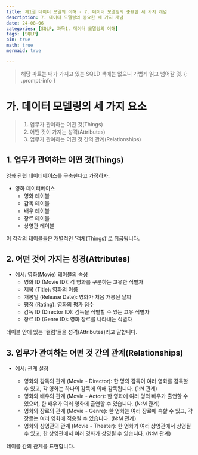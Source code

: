 ```yaml
---
title: 제1절 데이터 모델의 이해 - 7. 데이터 모델링의 중요한 세 가지 개념
description: 7. 데이터 모델링의 중요한 세 가지 개념
date: 24-08-06
categories: [SQLP, 과목1. 데이터 모델링의 이해]
tags: [SQLP]
pin: true
math: true
mermaid: true

---
```


> 해당 파트는 내가 가지고 있는 SQLD 책에는 없으니 가볍게 읽고 넘어갈 것.
{: .prompt-info }


# 가. 데이터 모델링의 세 가지 요소

> 1. 업무가 관여하는 어떤 것(Things)
> 2. 어떤 것이 가지는 성격(Attributes)
> 3. 업무가 관여하는 어떤 것 간의 관계(Relationships)

## 1. 업무가 관여하는 어떤 것(Things)

영화 관련 데이터베이스를 구축한다고 가정하자.

- 영화 데이터베이스
    - 영화 테이블
    - 감독 테이블
    - 배우 테이블
    - 장르 테이블
    - 상영관 테이블

이 각각의 테이블들은 개별적인 '객체(Things)'로 취급됩니다.

## 2. 어떤 것이 가지는 성경(Attributes)

- 예시: 영화(Movie) 테이블의 속성
    - 영화 ID (Movie ID): 각 영화를 구분하는 고유한 식별자
    - 제목 (Title): 영화의 이름
    - 개봉일 (Release Date): 영화가 처음 개봉된 날짜
    - 평점 (Rating): 영화의 평가 점수
    - 감독 ID (Director ID): 감독을 식별할 수 있는 고유 식별자
    - 장르 ID (Genre ID): 영화 장르를 나타내는 식별자

테이블 안에 있는 '컬럼'들을 성격(Attributes)라고 말합니다.

## 3. 업무가 관여하는 어떤 것 간의 관계(Relationships)

- 예시: 관계 설정

    - 영화와 감독의 관계 (Movie - Director): 한 명의 감독이 여러 영화를 감독할 수 있고, 각 영화는 하나의 감독에 의해 감독됩니다. (1:N 관계)
    - 영화와 배우의 관계 (Movie - Actor): 한 영화에 여러 명의 배우가 출연할 수 있으며, 한 배우가 여러 영화에 출연할 수 있습니다. (N:M 관계)
    - 영화와 장르의 관계 (Movie - Genre): 한 영화는 여러 장르에 속할 수 있고, 각 장르는 여러 영화에 적용될 수 있습니다. (N:M 관계)
    - 영화와 상영관의 관계 (Movie - Theater): 한 영화가 여러 상영관에서 상영될 수 있고, 한 상영관에서 여러 영화가 상영될 수 있습니다. (N:M 관계)

테이블 간의 관계를 표현합니다.

